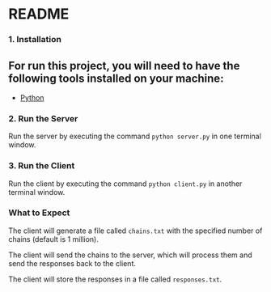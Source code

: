 # README

### 1. Installation

## For run this project, you will need to have the following tools installed on your machine:

- [Python](https://Python.org)

### 2. Run the Server

Run the server by executing the command `python server.py` in one terminal window.

### 3. Run the Client

Run the client by executing the command `python client.py` in another terminal window.

### What to Expect

The client will generate a file called `chains.txt` with the specified number of chains (default is 1 million).

The client will send the chains to the server, which will process them and send the responses back to the client.

The client will store the responses in a file called `responses.txt`.